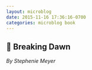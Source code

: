 ```yaml
---
layout: microblog
date: 2015-11-16 17:36:16-0700
categories: microblog book
---
```

## 📖 Breaking Dawn
*By Stephenie Meyer*